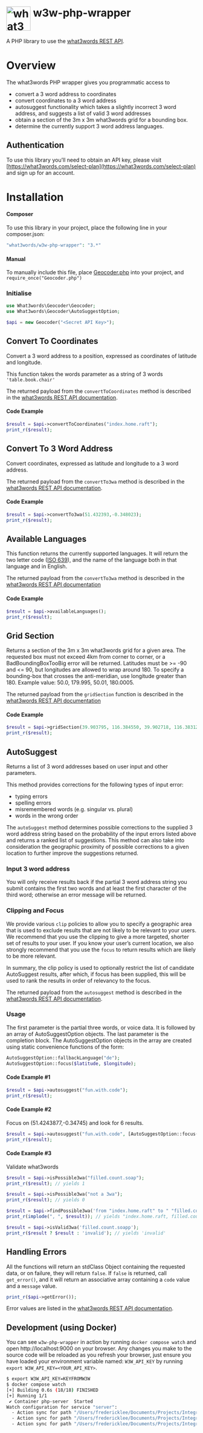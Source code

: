 # <img valign='top' src="https://what3words.com/assets/images/w3w_square_red.png" width="64" height="64" alt="what3words">&nbsp;w3w-php-wrapper

A PHP library to use the [what3words REST API](https://docs.what3words.com/api/v3/).

# Overview

The what3words PHP wrapper gives you programmatic access to

- convert a 3 word address to coordinates
- convert coordinates to a 3 word address
- autosuggest functionality which takes a slightly incorrect 3 word address, and suggests a list of valid 3 word addresses
- obtain a section of the 3m x 3m what3words grid for a bounding box.
- determine the currently support 3 word address languages.

## Authentication

To use this library you’ll need to obtain an API key, please visit [https://what3words.com/select-plan](https://what3words.com/select-plan) and sign up for an account.

# Installation

#### Composer

To use this library in your project, place the following line in your composer.json:

```php
"what3words/w3w-php-wrapper": "3.*"
```

#### Manual

To manually include this file, place [Geocoder.php](https://github.com/what3words/w3w-php-wrapper/blob/master/src/Geocoder.php) into your project, and <code>require_once("Geocoder.php")</code>

### Initialise

```php
use What3words\Geocoder\Geocoder;
use What3words\Geocoder\AutoSuggestOption;

$api = new Geocoder("<Secret API Key>");
```

## Convert To Coordinates

Convert a 3 word address to a position, expressed as coordinates of latitude and longitude.

This function takes the words parameter as a string of 3 words `'table.book.chair'`

The returned payload from the `convertToCoordinates` method is described in the [what3words REST API documentation](https://docs.what3words.com/api/v3/#convert-to-coordinates).

#### Code Example

```php
$result = $api->convertToCoordinates("index.home.raft");
print_r($result);
```

## Convert To 3 Word Address

Convert coordinates, expressed as latitude and longitude to a 3 word address.

The returned payload from the `convertTo3wa` method is described in the [what3words REST API documentation](https://docs.what3words.com/api/v3/#convert-to-3wa).

#### Code Example

```php
$result = $api->convertTo3wa(51.432393,-0.348023);
print_r($result);
```

## Available Languages

This function returns the currently supported languages. It will return the two letter code ([ISO 639](https://en.wikipedia.org/wiki/ISO_639)), and the name of the language both in that language and in English.

The returned payload from the `convertTo3wa` method is described in the [what3words REST API documentation](https://docs.what3words.com/api/v3/#available-languages)

#### Code Example

```php
$result = $api->availableLanguages();
print_r($result);
```

## Grid Section

Returns a section of the 3m x 3m what3words grid for a given area. The requested box must not exceed 4km from corner to corner, or a BadBoundingBoxTooBig error will be returned. Latitudes must be >= -90 and <= 90, but longitudes are allowed to wrap around 180. To specify a bounding-box that crosses the anti-meridian, use longitude greater than 180. Example value: 50.0, 179.995, 50.01, 180.0005.

The returned payload from the `gridSection` function is described in the [what3words REST API documentation](https://docs.what3words.com/api/v3/#grid-section)

#### Code Example

```php
$result = $api->gridSection(39.903795, 116.384550, 39.902718, 116.383122);
print_r($result);
```

## AutoSuggest

Returns a list of 3 word addresses based on user input and other parameters.

This method provides corrections for the following types of input error:

- typing errors
- spelling errors
- misremembered words (e.g. singular vs. plural)
- words in the wrong order

The `autoSuggest` method determines possible corrections to the supplied 3 word address string based on the probability of the input errors listed above and returns a ranked list of suggestions. This method can also take into consideration the geographic proximity of possible corrections to a given location to further improve the suggestions returned.

### Input 3 word address

You will only receive results back if the partial 3 word address string you submit contains the first two words and at least the first character of the third word; otherwise an error message will be returned.

### Clipping and Focus

We provide various `clip` policies to allow you to specify a geographic area that is used to exclude results that are not likely to be relevant to your users. We recommend that you use the clipping to give a more targeted, shorter set of results to your user. If you know your user’s current location, we also strongly recommend that you use the `focus` to return results which are likely to be more relevant.

In summary, the clip policy is used to optionally restrict the list of candidate AutoSuggest results, after which, if focus has been supplied, this will be used to rank the results in order of relevancy to the focus.

The returned payload from the `autosuggest` method is described in the [what3words REST API documentation](https://docs.what3words.com/api/v2/#autosuggest-result).

### Usage

The first parameter is the partial three words, or voice data. It is followed by an array of AutoSuggestOption objects. The last parameter is the completion block. The AutoSuggestOption objects in the array are created using static convenience functions of the form:

```php
AutoSuggestOption::fallbackLanguage("de");
AutoSuggestOption::focus($latitude, $longitude);
```

#### Code Example #1

```php
$result = $api->autosuggest("fun.with.code");
print_r($result);
```

#### Code Example #2

Focus on (51.4243877,-0.34745) and look for 6 results.

```php
$result = $api->autosuggest("fun.with.code", [AutoSuggestOption::focus(51.4243877,-0.34745), AutoSuggestOption::numberResults(6)]);
print_r($result);
```

#### Code Example #3

Validate what3words

```php
$result = $api->isPossible3wa("filled.count.soap");
print_r($result); // yields 1

$result = $api->isPossible3wa("not a 3wa");
print_r($result); // yields 0

$result = $api->findPossible3wa('from "index.home.raft" to " "filled.count.soap"');
print_r(implode(", ", $result)); // yields "index.home.raft, filled.count.soap"

$result = $api->isValid3wa('filled.count.soapp');
print_r($result ? $result : 'invalid'); // yields 'invalid'

```

## Handling Errors

All the functions will return an stdClass Object containing the requested data, or on failure, they will return `false`. If `false` is returned, call `get_error()`, and it will return an associative array containing a `code` value and a `message` value.

```php
print_r($api->getError());
```

Error values are listed in the [what3words REST API documentation](https://docs.what3words.com/api/v3/#error-handling).

## Development (using Docker)

You can see `w3w-php-wrapper` in action by running `docker compose watch` and open http://localhost:9000 on your browser. Any changes you make to the source code will be reloaded as you refresh your browser, just ensure you have loaded your environment variable named: `W3W_API_KEY` by running `export W3W_API_KEY=<YOUR_API_KEY>`.

```sh
$ export W3W_API_KEY=KEYFROMW3W
$ docker compose watch
[+] Building 0.6s (18/18) FINISHED
[+] Running 1/1
 ✔ Container php-server  Started                                                                                     0.0s
Watch configuration for service "server":
  - Action sync for path "/Users/fredericklee/Documents/Projects/Integrations/wrappers/w3w-php-wrapper/development/src"
  - Action sync for path "/Users/fredericklee/Documents/Projects/Integrations/wrappers/w3w-php-wrapper/src"
  - Action sync for path "/Users/fredericklee/Documents/Projects/Integrations/wrappers/w3w-php-wrapper/tests"
```
